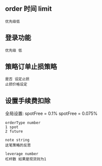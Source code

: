 ## order 时间 limit 
```
优先级低
```

## 登录功能
```
优先级 低
```

## 策略订单止损策略 
```
是否 设定止损
止损价格设定
```

## 设置手续费扣除
全局设置:
spotFree = 0.1%
spotFree = 0.075%
```
orderType number
1 spot
2 future

note string
这笔策略的反思

leverage number
杠杆数 如果是现货则为1
```
